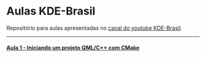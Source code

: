 # Aulas KDE-Brasil

Repositório para aulas apresentadas no [canal do youtube KDE-Brasil](https://www.youtube.com/playlist?list=PL6oOWzm2QNuwGM1gUZkVm79jfvW9QaOpd).

---

#### [Aula 1 - Iniciando um projeto QML/C++ com CMake](https://youtu.be/ibyXGgSBes0?list=PL6oOWzm2QNuwGM1gUZkVm79jfvW9QaOpd)
